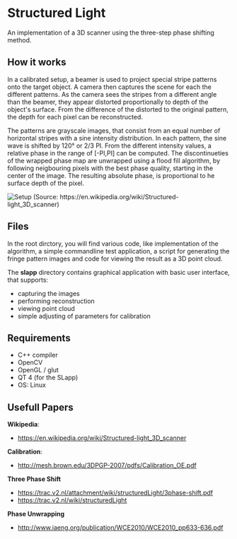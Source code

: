 Structured Light
================

An implementation of a 3D scanner using the three-step phase shifting method.


How it works
------------

In a calibrated setup, a beamer is used to project special stripe patterns onto
the target object. A camera then captures the scene for each the different patterns.
As the camera sees the stripes from a different angle than the beamer, they appear distorted
proportionally to depth of the object's surface.
From the difference of the distorted to the original pattern, the depth for each pixel can be reconstructed.

The patterns are grayscale images, that consist from an equal number of horizontal stripes with a sine intensity distribution. In each pattern, the sine wave is shifted by 120° or 2/3 PI.
From the different intensity values, a relative phase in the range of \[-PI,PI\] can be computed.
The discontinueties of the wrapped phase map are unwrapped using a flood fill algorithm, by following neigbouring pixels with the best phase quality, starting in the center of the image.
The resulting absolute phase, is proportional to he surface depth of the pixel.

![Setup (Source: https://en.wikipedia.org/wiki/Structured-light_3D_scanner)](https://raw.githubusercontent.com/phreax/structured_light/master/images/setup.png)


Files
-----

In the root dirctory, you will find various code, like implementation of the algorithm, a simple commandline test application, a script for generating the fringe pattern images and code for 
viewing the result as a 3D point cloud.

The **slapp** directory contains graphical application with basic user interface, that supports:

* capturing the images
* performing reconstruction
* viewing point cloud
* simple adjusting of parameters for calibration


Requirements
------------

* C++ compiler
* OpenCV
* OpenGL / glut 
* QT 4 (for the SLapp)
* OS: Linux


Usefull Papers
--------------

**Wikipedia**:
- https://en.wikipedia.org/wiki/Structured-light_3D_scanner

**Calibration**:
- http://mesh.brown.edu/3DPGP-2007/pdfs/Calibration_OE.pdf

**Three Phase Shift**
- https://trac.v2.nl/attachment/wiki/structuredLight/3phase-shift.pdf
- https://trac.v2.nl/wiki/structuredLight 

**Phase Unwrapping**
- http://www.iaeng.org/publication/WCE2010/WCE2010_pp633-636.pdf
